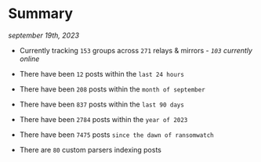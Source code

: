 
# Summary
_september 19th, 2023_

- Currently tracking `153` groups across `271` relays & mirrors - _`103` currently online_

- There have been `12` posts within the `last 24 hours`

- There have been `208` posts within the `month of september`

- There have been `837` posts within the `last 90 days`

- There have been `2784` posts within the `year of 2023`

- There have been `7475` posts `since the dawn of ransomwatch`

- There are `80` custom parsers indexing posts
